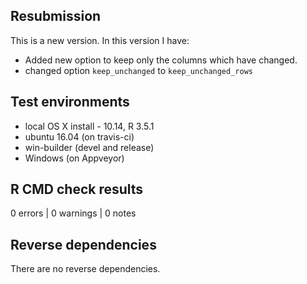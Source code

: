 ## Resubmission
This is a new version. In this version I have:

* Added new option to keep only the columns which have changed. 
* changed option `keep_unchanged` to `keep_unchanged_rows`

## Test environments
* local OS X install - 10.14, R 3.5.1
* ubuntu 16.04 (on travis-ci)
* win-builder (devel and release)
* Windows (on Appveyor)

## R CMD check results

0 errors | 0 warnings | 0 notes

## Reverse dependencies

There are no reverse dependencies.

 
